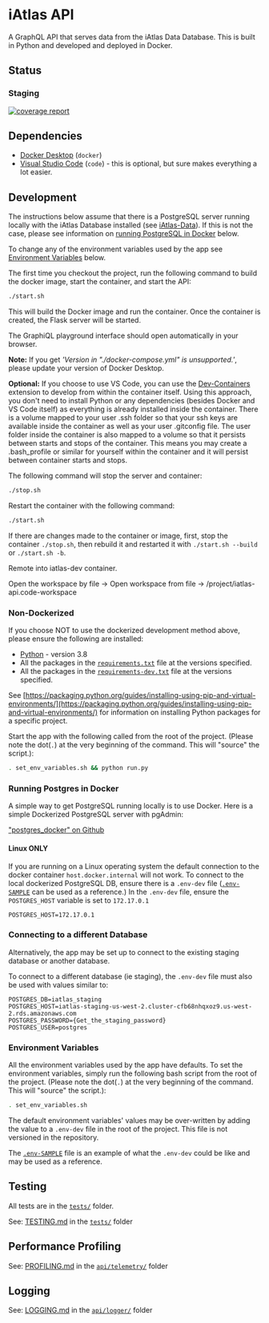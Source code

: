 # iAtlas API

A GraphQL API that serves data from the iAtlas Data Database. This is built in Python and developed and deployed in Docker.

## Status

### Staging

[![coverage report](https://gitlab.com/cri-iatlas/iatlas-api/badges/staging/coverage.svg?style=flat)](https://cri-iatlas.gitlab.io/iatlas-api/)

## Dependencies

- [Docker Desktop](https://www.docker.com/products/docker-desktop) (`docker`)
- [Visual Studio Code](https://code.visualstudio.com/) (`code`) - this is optional, but sure makes everything a lot easier.

## Development

The instructions below assume that there is a PostgreSQL server running locally with the iAtlas Database installed (see [iAtlas-Data](https://gitlab.com/cri-iatlas/iatlas-data)). If this is not the case, please see information on [running PostgreSQL in Docker](#running-postgres-in-docker) below.

To change any of the environment variables used by the app see [Environment Variables](#environment-variables) below.

The first time you checkout the project, run the following command to build the docker image, start the container, and start the API:

```sh
./start.sh
```

This will build the Docker image and run the container. Once the container is created, the Flask server will be started.

The GraphiQL playground interface should open automatically in your browser.

**Note:** If you get _'Version in "./docker-compose.yml" is unsupported.'_, please update your version of Docker Desktop.

**Optional:** If you choose to use VS Code, you can use the [Dev-Containers](https://marketplace.visualstudio.com/items?itemName=ms-vscode-remote.remote-containers) extension to develop from within the container itself. Using this approach, you don't need to install Python or any dependencies (besides Docker and VS Code itself) as everything is already installed inside the container. There is a volume mapped to your user .ssh folder so that your ssh keys are available inside the container as well as your user .gitconfig file. The user folder inside the container is also mapped to a volume so that it persists between starts and stops of the container. This means you may create a .bash_profile or similar for yourself within the container and it will persist between container starts and stops.

The following command will stop the server and container:

```sh
./stop.sh
```

Restart the container with the following command:

```sh
./start.sh
```

If there are changes made to the container or image, first, stop the container `./stop.sh`, then rebuild it and restarted it with `./start.sh --build` or `./start.sh -b`.

Remote into iatlas-dev container.

Open the workspace by file -> Open workspace from file -> /project/iatlas-api.code-workspace

### Non-Dockerized

If you choose NOT to use the dockerized development method above, please ensure the following are installed:

- [Python](https://www.python.org/) - version 3.8
- All the packages in the [`requirements.txt`](./requirements.txt) file at the versions specified.
- All the packages in the [`requirements-dev.txt`](./requirements-dev.txt) file at the versions specified.

See [https://packaging.python.org/guides/installing-using-pip-and-virtual-environments/](https://packaging.python.org/guides/installing-using-pip-and-virtual-environments/) for information on installing Python packages for a specific project.

Start the app with the following called from the root of the project. (Please note the dot(`.`) at the very beginning of the command. This will "source" the script.):

```sh
. set_env_variables.sh && python run.py
```

### Running Postgres in Docker

A simple way to get PostgreSQL running locally is to use Docker. Here is a simple Dockerized PostgreSQL server with pgAdmin:

["postgres_docker" on Github](https://github.com/generalui/postgres_docker)

#### Linux ONLY

If you are running on a Linux operating system the default connection to the docker container `host.docker.internal` will not work. To connect to the local dockerized PostgreSQL DB, ensure there is a `.env-dev` file ([`.env-SAMPLE`](./.env-SAMPLE) can be used as a reference.) In the `.env-dev` file, ensure the `POSTGRES_HOST` variable is set to `172.17.0.1`

```.env-dev
POSTGRES_HOST=172.17.0.1
```

### Connecting to a different Database

Alternatively, the app may be set up to connect to the existing staging database or another database.

To connect to a different database (ie staging), the `.env-dev` file must also be used with values similar to:

```.env-dev
POSTGRES_DB=iatlas_staging
POSTGRES_HOST=iatlas-staging-us-west-2.cluster-cfb68nhqxoz9.us-west-2.rds.amazonaws.com
POSTGRES_PASSWORD={Get_the_staging_password}
POSTGRES_USER=postgres
```

### Environment Variables

All the environment variables used by the app have defaults. To set the environment variables, simply run the following bash script from the root of the project. (Please note the dot(`.`) at the very beginning of the command. This will "source" the script.):

```sh
. set_env_variables.sh
```

The default environment variables' values may be over-written by adding the value to a `.env-dev` file in the root of the project. This file is not versioned in the repository.

The [`.env-SAMPLE`](./.env-SAMPLE) file is an example of what the `.env-dev` could be like and may be used as a reference.

## Testing

All tests are in the [`tests/`](./tests/) folder.

See: [TESTING.md](./tests/TESTING.md) in the [`tests/`](./tests/) folder

## Performance Profiling

See: [PROFILING.md](./api/telemetry/PROFILING.md) in the [`api/telemetry/`](./api/telemetry/) folder

## Logging

See: [LOGGING.md](./api/logger/LOGGING.md) in the [`api/logger/`](./api/logger/) folder
